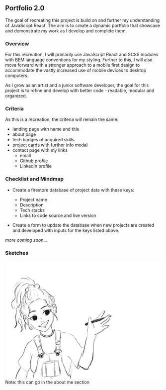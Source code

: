 ## Portfolio 2.0

The goal of recreating this project is build on and further my understanding of JavaScript React. The aim is to create a dynamic portfolio that showcase and demonstrate my work as I develop and complete them.

### Overview

For this recreation, I will primarily use JavaScript React and SCSS modules with BEM language conventions for my styling. Further to this, I will also move forward with a stronger approach to a mobile first design to accommodate the vastly increased use of mobile devices to desktop computers.

As I grow as an artist and a junior software developer, the goal for this project is to refine and develop with better code - readable, modular and organized.

### Criteria

As this is a recreation, the criteria will remain the same:

-   landing page with name and title
-   about page
-   tech badges of acquired skills
-   project cards with further info modal
-   contact page with my links
    -   email
    -   Github profile
    -   LinkedIn profile

### Checklist and Mindmap

-   Create a firestore database of project data with these keys:

    -   Project name
    -   Description
    -   Tech stacks
    -   Links to code source and live version

-   Create a form to update the database when new projects are created and developed with inputs for the keys listed above.

_more coming soon..._

### Sketches

<img src="./assets/Self portrait.png">
Note: this can go in the about me section
